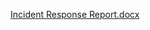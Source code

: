 [Incident Response Report.docx](https://github.com/user-attachments/files/21512073/Incident.Response.Report.docx)

